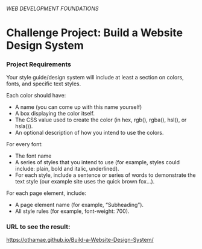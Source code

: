 ###### WEB DEVELOPMENT FOUNDATIONS

# Challenge Project: Build a Website Design System
### Project Requirements

Your style guide/design system will include at least a section on colors, fonts, and specific text styles.


Each color should have:

- A name (you can come up with this name yourself)
- A box displaying the color itself.
- The CSS value used to create the color (in hex, rgb(), rgba(), hsl(), or hsla()).
- An optional description of how you intend to use the colors.

For every font:

- The font name
- A series of styles that you intend to use (for example, styles could include: plain, bold and italic, underlined).
- For each style, include a sentence or series of words to demonstrate the text style (our example site uses the quick brown fox…).

For each page element, include:

- A page element name (for example, “Subheading”).
- All style rules (for example, font-weight: 700).

### URL to see the result:
 https://othamae.github.io/Build-a-Website-Design-System/
